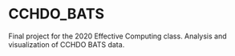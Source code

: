 # CCHDO_BATS
Final project for the 2020 Effective Computing class. Analysis and visualization of CCHDO BATS data. 
